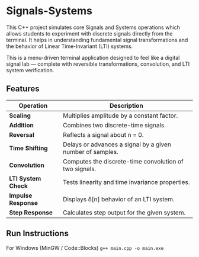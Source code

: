 # Signals-Systems
This C++ project simulates core Signals and Systems operations which allows students to experiment with discrete signals directly from the terminal.
It helps in understanding fundamental signal transformations and the behavior of Linear Time-Invariant (LTI) systems.

This is a menu-driven terminal application designed to feel like a digital signal lab — complete with reversible transformations, convolution, and LTI system verification.
## Features

| Operation            | Description                                               |
| -------------------- | --------------------------------------------------------- |
| **Scaling**          | Multiplies amplitude by a constant factor.                |
| **Addition**         | Combines two discrete-time signals.                       |
| **Reversal**         | Reflects a signal about n = 0.                            |
| **Time Shifting**    | Delays or advances a signal by a given number of samples. |
| **Convolution**      | Computes the discrete-time convolution of two signals.    |
| **LTI System Check** | Tests linearity and time invariance properties.           |
| **Impulse Response** | Displays δ[n] behavior of an LTI system.                  |
| **Step Response**    | Calculates step output for the given system.              |

## Run Instructions
For Windows (MinGW / Code::Blocks)
``g++ main.cpp -o main.exe
``
